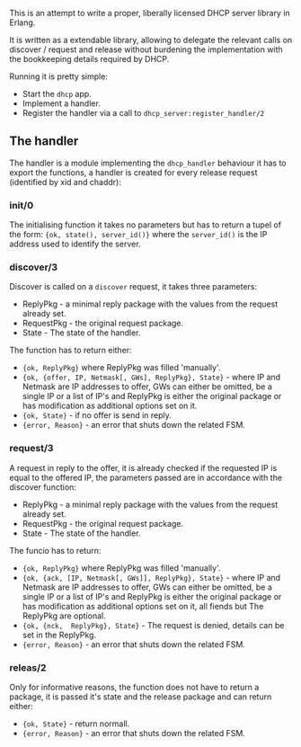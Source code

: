 This is an attempt to write a proper, liberally licensed DHCP server library in Erlang.

It is written as a extendable library, allowing to delegate the relevant calls on discover / request and release without burdening the implementation with the bookkeeping details required by DHCP.


Running it is pretty simple:

* Start the `dhcp` app.
* Implement a handler.
* Register the handler via a call to `dhcp_server:register_handler/2`

## The handler
The handler is a module implementing the `dhcp_handler` behaviour it has to export the functions, a handler is created for every release request (identified by xid and chaddr):

### init/0
The initialising function it takes no parameters but has to return a tupel of the form:
`{ok, state(), server_id()}` where the `server_id()` is the IP address used to identify the server.

### discover/3
Discover is called on a `discover` request, it takes three parameters:
* ReplyPkg - a minimal reply package with the values from the request already set.
* RequestPkg - the original request package.
* State - The state of the handler.

The function has to return either:
* `{ok, ReplyPkg}` where ReplyPkg was filled 'manually'.
* `{ok, {offer, IP, Netmask[, GWs], ReplyPkg}, State}` - where IP and Netmask are IP addresses to offer, GWs can either be omitted, be a single IP or a list of IP's and ReplyPkg is either the original package or has modification as additional options set on it.
* `{ok, State}` - if no offer is send in reply.
* `{error, Reason}` - an error that shuts down the related FSM.

### request/3
A request in reply to the offer, it is already checked if the requested IP is equal to the offered IP, the parameters passed are in accordance with the discover function:
* ReplyPkg - a minimal reply package with the values from the request already set.
* RequestPkg - the original request package.
* State - The state of the handler.

The funcio has to return:
* `{ok, ReplyPkg}` where ReplyPkg was filled 'manually'.
* `{ok, {ack, [IP, Netmask[, GWs]], ReplyPkg}, State}` - where IP and Netmask are IP addresses to offer, GWs can either be omitted, be a single IP or a list of IP's and ReplyPkg is either the original package or has modification as additional options set on it, all fiends but The ReplyPkg are optional.
* `{ok, {nck,  ReplyPkg}, State}` - The request is denied, details can be set in the ReplyPkg.
* `{error, Reason}` - an error that shuts down the related FSM.

### releas/2
Only for informative reasons, the function does not have to return a package, it is passed it's state and the release package and can return either:
* `{ok, State}` - return normall.
* `{error, Reason}` - an error that shuts down the related FSM.
